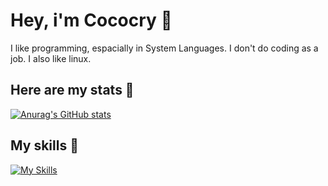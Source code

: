# Hey, i'm Cococry 👋
I like programming, espacially in System 
Languages. I don't do coding as a job.
I also like linux. 

## Here are my stats 🚀
[![Anurag's GitHub stats](https://github-readme-stats.vercel.app/api?username=cococry)](https://github.com/anuraghazra/github-readme-stats)

## My skills 💪
[![My Skills](https://skillicons.dev/icons?i=c,cpp,rust,java)](https://skillicons.dev)